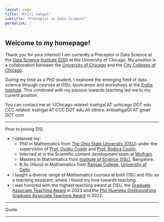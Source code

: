 ```yaml
---
layout: page
title: "Kriti Sehgal"
subtitle: "Preceptor in Data Science"
permalink: /
---
```


## Welcome to my homepage!

Thank you for your interest! I am currently a Preceptor in Data Science at the <a href="https://datascience.uchicago.edu/" target="_blank">Data Science Institute (DSI)</a> at the University of Chicago. My position is a collaboration between the <a href="https://www.uchicago.edu/en" target="_blank">University of Chicago</a> and the <a href="https://www.ccc.edu/" target="_blank">City Colleges of Chicago</a>.

During my time as a PhD student, I explored the emerging field of data science through courses at OSU, bootcamps and workshops at the <a href="https://www.erdosinstitute.org/" target="_blank">Erdős Institute</a>. This combined with my passion towards teaching led me to my current position. 

You can contact me at: 
UChicago related: ksehgal AT uchicago DOT edu 
CCC related: ksehgal AT CCC DOT edu
All others: kritisehgal01 AT gmail DOT com

---
Prior to joining DSI, 
- I obtained my:
  - PhD in Mathematics from <a href="https://math.osu.edu/" target="_blank">The Ohio State University (OSU)</a> under the supervision of <a href="https://people.math.osu.edu/costin.9/" target="_blank">Prof. Ovidiu Costin</a> and <a href="https://math.osu.edu/people/costin.10" target="_blank">Prof. Rodica Costin</a>.
  - Interned at in the Scientific content development team at <a href="https://www.wolfram.com/?source=nav" target="_blank">Wolfram</a>.
  - Masters in Mathematics from <a href="https://math.iisc.ac.in//" target="_blank">Institute of Science (IISc)</a>, Bangalore.
  - B.Sc.(Hons) in Mathematics from <a href="https://ramjas.du.ac.in/college/web/index.php" target="_blank">Ramjas College</a>, <a href="https://www.du.ac.in/" target="_blank">University of Delhi</a>. 
- I taught a diverse range of Mathematics courses at both OSU and IISc as a teaching assistant, where I found my love towards teaching.
- I was honored with the highest teaching award at OSU, the <a href="https://gradsch.osu.edu/news/2023/03/17/2023-graduate-associate-teaching-award-recipients" target="_blank">Graduate Associate Teaching Award</a> in 2023 and the <a href="https://math.osu.edu/grad/current/graduate-teaching-awards" target="_blank">Phil Hueneke Distinguishing Graduate Associate Teaching Award</a> in 2022.

---
Quote

---

